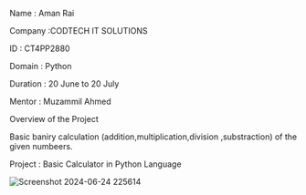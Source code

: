 Name : Aman Rai

Company :CODTECH IT SOLUTIONS

ID : CT4PP2880

Domain : Python 

Duration : 20 June to 20 July

Mentor : Muzammil Ahmed


Overview of the Project


 Basic baniry calculation (addition,multiplication,division ,substraction) of the given numbeers.


Project : Basic Calculator in Python Language

 ![Screenshot 2024-06-24 225614](https://github.com/Aman23016-web/CODETECH-TASK-1/assets/173687290/4485c3ec-2fd2-4af2-b35c-34e0a2274c81)


